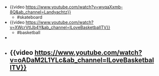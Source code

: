 - {{video https://www.youtube.com/watch?v=wyqaXxmb-8Q&ab_channel=Landyachtz}}
	- #skateboard
- {{video https://www.youtube.com/watch?v=XWcrVtlJb4Y&ab_channel=ILoveBasketballTV}}
	- #basketball
-
- {{video https://www.youtube.com/watch?v=oADaM2L1YLc&ab_channel=ILoveBasketballTV}}
	-